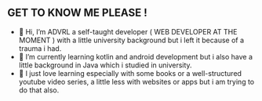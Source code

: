 ## GET TO KNOW ME PLEASE !
- 👋 Hi, I’m ADVRL a self-taught developer ( WEB DEVELOPER AT THE MOMENT ) with a little university background but i left it because of a trauma i had.
- 🌱 I’m currently learning kotlin and android development but i also have a little background in Java which i studied in university.
- 🥰 I just love learning especially with some books or a well-structured youtube video series, a little less with websites or apps but i am trying to do that also.

